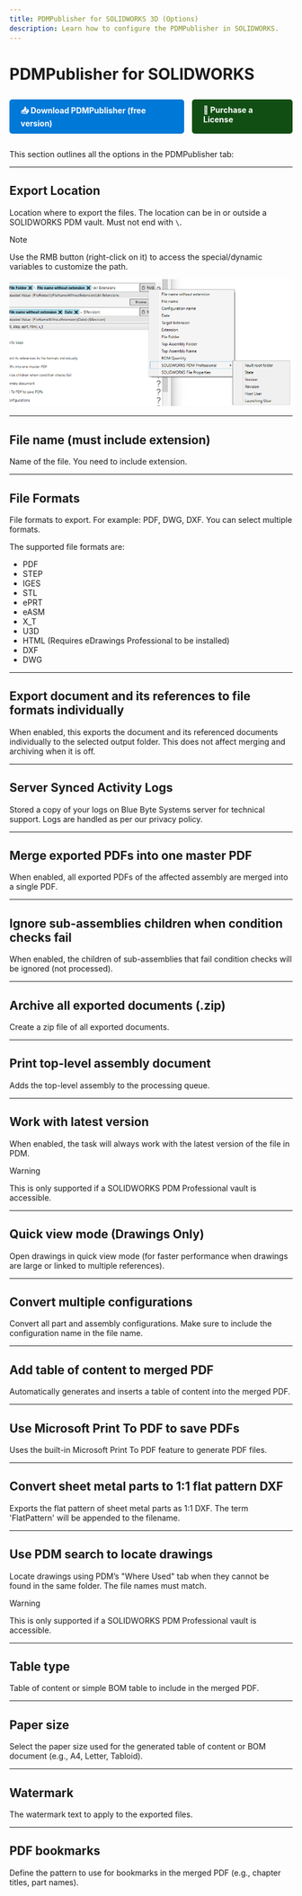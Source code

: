 ```yaml
---
title: PDMPublisher for SOLIDWORKS 3D (Options)
description: Learn how to configure the PDMPublisher in SOLIDWORKS.
---
```


# PDMPublisher for SOLIDWORKS 
<div style="display: flex; center; gap: 1em; margin: 2em 0;">
    <a href="https://bluebyte.biz/wp-json/slm_custom/downloadpdmpublisher" class="download-button" style="display: inline-block; padding: 10px 20px; background-color: #0078d7; color: white; text-decoration: none; border-radius: 5px; font-weight: bold;">
        📥 Download PDMPublisher (free version)
    </a>
    <a href="https://bluebyte.biz/product/pdmpublisher-solidworks" class="download-button" style="display: inline-block; padding: 10px 20px; background-color:rgb(17, 78, 20); color: white; text-decoration: none; border-radius: 5px; font-weight: bold;">
        🛒 Purchase a License
    </a>
</div>



This section outlines all the options in the PDMPublisher tab:

---

## Export Location

Location where to export the files. The location can be in or outside a SOLIDWORKS PDM vault. Must not end with `\`. 

>[!NOTE]
> Use the RMB button (right-click on it) to access the special/dynamic variables to customize the path.

![Right-click button](/images/RMBButton.png)

---

## File name (must include extension)

Name of the file. You need to include extension.

---

## File Formats

File formats to export. For example: PDF, DWG, DXF. You can select multiple formats.

The supported file formats are: 

- PDF
- STEP
- IGES
- STL
- ePRT
- eASM
- X_T
- U3D
- HTML (Requires eDrawings Professional to be installed)
- DXF
- DWG

---

## Export document and its references to file formats individually

When enabled, this exports the document and its referenced documents individually to the selected output folder. This does not affect merging and archiving when it is off.

---

## Server Synced Activity Logs

Stored a copy of your logs on Blue Byte Systems server for technical support. Logs are handled as per our privacy policy.

---

## Merge exported PDFs into one master PDF

When enabled, all exported PDFs of the affected assembly are merged into a single PDF.

---

## Ignore sub-assemblies children when condition checks fail

When enabled, the children of sub-assemblies that fail condition checks will be ignored (not processed).

---

## Archive all exported documents (.zip)

Create a zip file of all exported documents.

---

## Print top-level assembly document

Adds the top-level assembly to the processing queue.

---

## Work with latest version 

When enabled, the task will always work with the latest version of the file in PDM.


>[!WARNING]
> This is only supported if a SOLIDWORKS PDM Professional vault is accessible.

---

## Quick view mode (Drawings Only)

Open drawings in quick view mode (for faster performance when drawings are large or linked to multiple references).

---

## Convert multiple configurations

Convert all part and assembly configurations. Make sure to include the configuration name in the file name.

---

## Add table of content to merged PDF

Automatically generates and inserts a table of content into the merged PDF.

---

## Use Microsoft Print To PDF to save PDFs

Uses the built-in Microsoft Print To PDF feature to generate PDF files.

---

## Convert sheet metal parts to 1:1 flat pattern DXF

Exports the flat pattern of sheet metal parts as 1:1 DXF. The term 'FlatPattern' will be appended to the filename.

---

## Use PDM search to locate drawings

Locate drawings using PDM’s "Where Used" tab when they cannot be found in the same folder. The file names must match.


>[!WARNING]
> This is only supported if a SOLIDWORKS PDM Professional vault is accessible.

---

## Table type

Table of content or simple BOM table to include in the merged PDF.

---

## Paper size

Select the paper size used for the generated table of content or BOM document (e.g., A4, Letter, Tabloid).

---

## Watermark

The watermark text to apply to the exported files.

---

## PDF bookmarks

Define the pattern to use for bookmarks in the merged PDF (e.g., chapter titles, part names).

